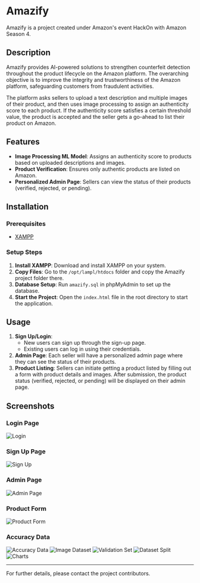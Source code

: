 # Amazify

Amazify is a project created under Amazon's event HackOn with Amazon Season 4.

## Description

Amazify provides AI-powered solutions to strengthen counterfeit detection throughout the product lifecycle on the Amazon platform. The overarching objective is to improve the integrity and trustworthiness of the Amazon platform, safeguarding customers from fraudulent activities.

The platform asks sellers to upload a text description and multiple images of their product, and then uses image processing to assign an authenticity score to each product. If the authenticity score satisfies a certain threshold value, the product is accepted and the seller gets a go-ahead to list their product on Amazon.

## Features

- **Image Processing ML Model**: Assigns an authenticity score to products based on uploaded descriptions and images.
- **Product Verification**: Ensures only authentic products are listed on Amazon.
- **Personalized Admin Page**: Sellers can view the status of their products (verified, rejected, or pending).

## Installation

### Prerequisites

- [XAMPP](https://www.apachefriends.org/index.html)

### Setup Steps

1. **Install XAMPP**: Download and install XAMPP on your system.
2. **Copy Files**: Go to the `/opt/lampl/htdocs` folder and copy the Amazify project folder there.
3. **Database Setup**: Run `amazify.sql` in phpMyAdmin to set up the database.
4. **Start the Project**: Open the `index.html` file in the root directory to start the application.

## Usage

1. **Sign Up/Login**: 
   - New users can sign up through the sign-up page.
   - Existing users can log in using their credentials.
2. **Admin Page**: Each seller will have a personalized admin page where they can see the status of their products.
3. **Product Listing**: Sellers can initiate getting a product listed by filling out a form with product details and images. After submission, the product status (verified, rejected, or pending) will be displayed on their admin page.

## Screenshots

### Login Page
![Login](./images/log-in.png)

### Sign Up Page
![Sign Up](./images/sign-up.png)

### Admin Page
![Admin Page](./images/admin-page.png)

### Product Form
![Product Form](./images/product-form.png)

### Accuracy Data
![Accuracy Data](./images/accuracy-data.png)
![Image Dataset](./images/image-dataset.jpeg)
![Validation Set](./images/validation-set.jpeg)
![Dataset Split](./images/dataset-split.jpeg)
![Charts](./images/charts.jpeg)

---

For further details, please contact the project contributors.